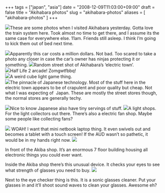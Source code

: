 +++
tags = ["japan", "asia"]
date = "2008-12-09T11:03:00+09:00"
draft = false
title = "Akihabara photos"
slug = "akihabara-photos"
aliases = [
	"akihabara-photos"
]
+++

![](/images/2010/10/dscf0093.jpg)These are some photos when I visited Akihabara yesterday. Gotta love the train system here. Took almost no time to get there, and I assume its the same case for everywhere else. 11am. Friends still asleep. I think I’m going to kick them out of bed next time.


![](/images/2010/10/dscf0093.jpg)Apparently this car costs a million dollars. Not bad. Too scared to take a photo any closer in case the car’s owner has ninjas protecting it or something.
![](/images/2010/10/dscf0087.jpg)Random street shot of Akihabara’s ‘electric town’.  
![](/images/2010/10/dscf0088.jpg)Half Life 2 arcade! Zomgwtfbbq!   
![](/images/2010/10/dscf0089.jpg)A weird cube light game thing.   
![](/images/2010/10/dscf0090.jpg)The pinnacle of Japanese technology. Most of the stuff here in the electric town appears to be of crapulent and poor quality but cheap. Not what I was expecting of  Japan. These are mostly the street stores though, the normal stores are generally techy.


![](/images/2010/10/dscf0097.jpg)Nice to know Japanese also have tiny servings of stuff.
![](/images/2010/10/dscf0091.jpg)A light shops. For the light collectors out there. There’s also a electric fan shop. Maybe some people like collecting fans?


![](/images/2010/10/dscf00931.jpg)
WOAH! I want that mini netbook laptop thing. It even swivels out and becomes a tablet with a touch screen! If the AUD wasn’t so pathetic, it would be in my hands right now.
![](/images/2010/10/dscf0094.jpg)

In front of the Akiba shop. It’s an enormous 7 floor building housing all electronic things you could ever want.


Inside the Akiba shop there’s this unusual device. It checks your eyes to see what strength of glasses you need to buy.
![](/images/2010/10/dscf0101.jpg)

Next to the eye checker thing is this. It is a sonic glasses cleaner. Put your glasses in and it’ll shoot sound waves to clean your glasses. Awesome eh?
